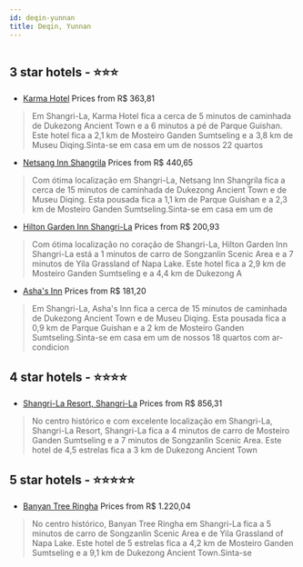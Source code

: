 ```yaml
---
id: deqin-yunnan
title: Deqin, Yunnan
---
```


<center><img src="https://i.travelapi.com/hotels/43000000/42660000/42651400/42651387/9673c8fd_z.jpg" alt="" /></center>


##  3 star hotels - ⭐️⭐️⭐️

-    [Karma Hotel](https://www.hurb.com/br/aud/https://www.hurb.com/br/hotels/deqin/karma-hotel-HT-VDTA?cmp=18055) Prices from R$ 363,81
   > Em Shangri-La, Karma Hotel fica a cerca de 5 minutos de caminhada de Dukezong Ancient Town e a 6 minutos a pé de Parque Guishan.  Este hotel fica a 2,1 km de Mosteiro Ganden Sumtseling e a 3,8 km de Museu Diqing.Sinta-se em casa em um de nossos 22 quartos
-    [Netsang Inn Shangrila](https://www.hurb.com/br/aud/https://www.hurb.com/br/hotels/deqin/netsang-inn-shangrila-HT-U9RC?cmp=18055) Prices from R$ 440,65
   > Com ótima localização em Shangri-La, Netsang Inn Shangrila fica a cerca de 15 minutos de caminhada de Dukezong Ancient Town e de Museu Diqing.  Esta pousada fica a 1,1 km de Parque Guishan e a 2,3 km de Mosteiro Ganden Sumtseling.Sinta-se em casa em um de
-    [Hilton Garden Inn Shangri-La](https://www.hurb.com/br/aud/https://www.hurb.com/br/hotels/deqin/hilton-garden-inn-shangri-la-HT-UVPW?cmp=18055) Prices from R$ 200,93
   > Com ótima localização no coração de Shangri-La, Hilton Garden Inn Shangri-La está a 1 minutos de carro de Songzanlin Scenic Area e a 7 minutos de Yila Grassland of Napa Lake.  Este hotel fica a 2,9 km de Mosteiro Ganden Sumtseling e a 4,4 km de Dukezong A
-    [Asha's Inn](https://www.hurb.com/br/aud/https://www.hurb.com/br/hotels/deqin/asha-s-inn-HT-TYD9?cmp=18055) Prices from R$ 181,20
   > Em Shangri-La, Asha's Inn fica a cerca de 15 minutos de caminhada de Dukezong Ancient Town e de Museu Diqing.  Esta pousada fica a 0,9 km de Parque Guishan e a 2 km de Mosteiro Ganden Sumtseling.Sinta-se em casa em um de nossos 18 quartos com ar-condicion

##  4 star hotels - ⭐️⭐️⭐️⭐️

-    [Shangri-La Resort, Shangri-La](https://www.hurb.com/br/aud/https://www.hurb.com/br/hotels/deqin/shangri-la-resort-shangri-la-HT-QB6A?cmp=18055) Prices from R$ 856,31
   > No centro histórico e com excelente localização em Shangri-La, Shangri-La Resort, Shangri-La fica a 4 minutos de carro de Mosteiro Ganden Sumtseling e a 7 minutos de Songzanlin Scenic Area.  Este hotel de 4,5 estrelas fica a 3 km de Dukezong Ancient Town 

##  5 star hotels - ⭐️⭐️⭐️⭐️⭐️

-    [Banyan Tree Ringha](https://www.hurb.com/br/aud/https://www.hurb.com/br/hotels/deqin/banyan-tree-ringha-HT-F759?cmp=18055) Prices from R$ 1.220,04
   > No centro histórico, Banyan Tree Ringha em Shangri-La fica a 5 minutos de carro de Songzanlin Scenic Area e de Yila Grassland of Napa Lake.  Este hotel de 5 estrelas fica a 4,2 km de Mosteiro Ganden Sumtseling e a 9,1 km de Dukezong Ancient Town.Sinta-se 
